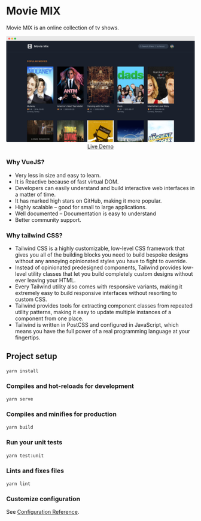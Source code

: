 # Movie MIX

Movie MIX is an online collection of tv shows.

<p align="center">
  <a href="https://movie-mix.netlify.app/" target="_blank">
    <img src="./src/assets/preview.png" width="700px">
    <br>
    Live Demo
  </a>
</p>

### Why VueJS?

- Very less in size and easy to learn.
- It is Reactive because of fast virtual DOM.
- Developers can easily understand and build interactive web interfaces in a matter of time.
- It has marked high stars on GitHub, making it more popular.
- Highly scalable – good for small to large applications.
- Well documented – Documentation is easy to understand
- Better community support.

### Why tailwind CSS?

- Tailwind CSS is a highly customizable, low-level CSS framework that gives you all of the building blocks you need to build bespoke designs without any annoying opinionated styles you have to fight to override.
- Instead of opinionated predesigned components, Tailwind provides low-level utility classes that let you build completely custom designs without ever leaving your HTML.
- Every Tailwind utility also comes with responsive variants, making it extremely easy to build responsive interfaces without resorting to custom CSS.
- Tailwind provides tools for extracting component classes from repeated utility patterns, making it easy to update multiple instances of a component from one place.
- Tailwind is written in PostCSS and configured in JavaScript, which means you have the full power of a real programming language at your fingertips.

## Project setup

```
yarn install
```

### Compiles and hot-reloads for development

```
yarn serve
```

### Compiles and minifies for production

```
yarn build
```

### Run your unit tests

```
yarn test:unit
```

### Lints and fixes files

```
yarn lint
```

### Customize configuration

See [Configuration Reference](https://cli.vuejs.org/config/).
